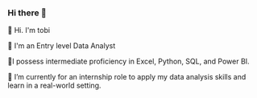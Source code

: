 ### Hi there 👋

<!--
**kiinghideee/kiinghideee** is a ✨ _special_ ✨ repository because its `README.md` (this file) appears on your GitHub profile.

Here are some ideas to get you started:

- 🔭 I’m currently working on ...
- 🌱 I’m currently learning ...
- 👯 I’m looking to collaborate on ...
- 🤔 I’m looking for help with ...
- 💬 Ask me about ...
- 📫 How to reach me: ...
- 😄 Pronouns: ...
- ⚡ Fun fact: ...
-->
👋 Hi. I'm tobi

👋 I'm an Entry level Data Analyst

🌱I possess intermediate proficiency  in Excel, Python, SQL, and Power BI.

👯 I’m currently for an internship role to apply my data analysis skills and learn in a real-world setting.
